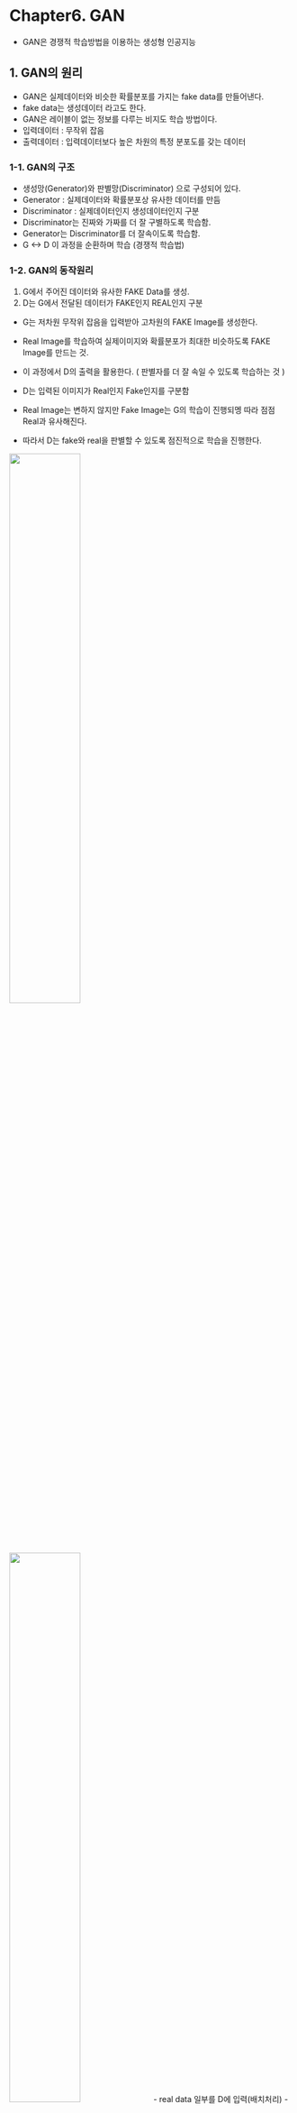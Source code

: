 # Chapter6. GAN
- GAN은 경쟁적 학습방법을 이용하는 생성형 인공지능

## 1. GAN의 원리
- GAN은 실제데이터와 비슷한 확률분포를 가지는 fake data를 만들어낸다. 
- fake data는 생성데이터 라고도 한다.
- GAN은 레이블이 없는 정보를 다루는 비지도 학습 방법이다.
- 입력데이터 : 무작위 잡음
- 출력데이터 : 입력데이터보다 높은 차원의 특정 분포도를 갖는 데이터

### 1-1. GAN의 구조
- 생성망(Generator)와 판별망(Discriminator) 으로 구성되어 있다.
- Generator : 실제데이터와 확률분포상 유사한 데이터를 만듬
- Discriminator : 실제데이터인지 생성데이터인지 구분
- Discriminator는 진짜와 가짜를 더 잘 구별하도록 학습함. 
- Generator는 Discriminator를 더 잘속이도록 학습함.
- G <-> D 이 과정을 순환하며 학습 (경쟁적 학습법)

### 1-2. GAN의 동작원리
1. G에서 주어진 데이터와 유사한 FAKE Data를 생성.
2. D는 G에서 전달된 데이터가 FAKE인지 REAL인지 구분

- G는 저차원 무작위 잡음을 입력받아 고차원의 FAKE Image를 생성한다.
- Real Image를 학습하여 실제이미지와 확률분포가 최대한 비슷하도록 FAKE Image를 만드는 것.
- 이 과정에서 D의 출력을 활용한다. ( 판별자를 더 잘 속일 수 있도록 학습하는 것 )

- D는 입력된 이미지가 Real인지 Fake인지를 구분함
- Real Image는 변하지 않지만 Fake Image는 G의 학습이 진행되멩 따라 점점 Real과 유사해진다.
- 따라서 D는 fake와 real을 판별할 수 있도록 점진적으로 학습을 진행한다.
<img src="https://user-images.githubusercontent.com/70633080/117790545-6c758380-b284-11eb-9337-51d728fd7226.png" width=50% height=50%>
<img src="https://user-images.githubusercontent.com/70633080/117790577-74cdbe80-b284-11eb-858b-7296d4eec5e7.png" width=50% height=50%>
- real data 일부를 D에 입력(배치처리)
- 미분가능한 판별함수D가 출력을 1로 하도록 학습
- 실제데이터의 확률분포와 다른 임의의 확률분포를가진 무작위 잡음을 생성
- 생성된 무작위 잡음을 미분가능함 생성함수 G에 통과시킴 
- G가 생성한 데이터를 추출
- 추출된 생성데이터를 D에 입력
- 미분가능한 판별함수D가 출력을 0으로 하도록 학습

- G학습 시 D는 학습이 되지 않도록 동결(가중치고정)하는것이 중요함.
- 최적화가 끝나고나면 이론적으로는 G의 결과와 real image를 D가 판별하지 못하게된다.
- 이를 위해서는 각 G와 D가 최적으로 구성되고 둘의 밸런스가 잘 맞아야 한다.

## 2. 확률분포 생성을 위한 완전연결계층 GAN구현
- 처음 제안된 GAN논문에 게재된 예제를 구현해본다. 
- 이 예제는 GAN으로 정규분포를 생성한다.
- 생성에 사용하는 무작위 잡음벡터 Z는 균등분포확률신호인데 출력은 정규분포확률신호이다.
### 2-1. 패키지 임포드
```
import numpy as np
import matplotlib.pyplot as plt

from keras import models
from keras.layers import Dense, Conv1D, Reshape, Flatten, Lambda
from keras.optimizers import Adam
from keras import backend as K
```
### 2-2. Data 생성
- 데이터를 생성하는 클래스
```
class Data:
  def __init__(self,mu,sigma,ni_D):
    self.real_sample=lambda n_batch: np.random.normal(mu,sigma,(n_batch,ni_D))
    self.in_sample=lambda n_batch : np.random.rand(n_batch,ni_D)
```
- GAN에는 2가지 데이터가 필요하다.
1. GAN으로 흉내내고자 하는 실제데이터
2. 실제데이터와 통계적 특성이 다른 무작위잡음 데이터
- 이 둘을 만들기 위해서는 확률변수를 생성하는 함수가 필요하다.
- 정규분포 확률변수는 numpy아래의 random.normal()함수로 생성. 이를 lambda로 만들어 반환.
- 이를 통해 추후 원하는 수만큼 확률변수를 만들 수 있다.
- argument 확률은 random.rand()를 사용해 연속균등분포로 지정한다.

### 2-3. 머신구현하기
- 머신은 데이터와 모델로 GAN을 학습하고 성능을 평가하는 인공신경망 전체를 총괄하는 객체이다.
- __init__() : 클래스 초기화함수
- run() : 실행 멤버함수
- run_epochs() : 에포크 단위 실행멤버함수
- train() : 학습진행멤버함수
- train_epoch(): 매순간 학습진행멤버함수
- train_D() : 판별망 학습멤버함수
- train_GD() : 학습용 생성망 학습멤버함수
- test_and_show() : 성능평가 및 그래프그리기 멤버함수
- print_stat() : 상황출력정적함수

- GAN이 임의의 통계특성을 지닌 정규분포를 생성하도록 평균값과 표준편차를 4와 1.25로 설정합니다.
```
class Machine():
  def __init__(self,n_batch=10,ni_D=100):
    data_mean=4
    data_stddev=1.25
    self.data=Data(data_mean,data_stddev,ni_D)
    self.gan=GAN(ni_D=ni_D, nh_D=50,nh_G=50)
    self.n_batch=n_batch
    self.n_iter_G=1
    self.n_iter_D=1
```
- D가 한번에 받아들일 확률변수 수 (ni_D)를 100개로 설정 
  - 잠재벡터(잡음)길이가 100이라는것.
- GAN을 구성하는 2가지 신경망인 G와D 은닉계층의 노드수를 모두 50으로 설정
- 배치단위를 설정(n_batch)
- G와D의 배치별 최적화 횟수결정(n_iter)
- G와D의 각 배치마다 에포크를 다르게 가져갈수도있다.
  - 기본은 한번배치가 수행될떄 D한번, G한번이다.
  - GAN을 처음제안한 논문에서는 배치별로 D를 G보다 더 많이 학습하면 최적화에 도움이 된다고 언급되어있다.
  - 이는 하이퍼파라미터로 설정가능(n_iter)
- 다음으로 머신클래스의 실행을 담당하는 run()를 만든다.
```
def run(self,n_repeat=30000//200, n_show=200,n_test=100):
  for ii in range(n_repeat):
    print('stage',ii,'(epoch: {})'.format(ii*n_show))
    self.run_epochs(n_show,n_test)
    plt.show()
```
- run_epochs는 호출될때마다 학습을 n_show번 수행한다.
```
def run_epochs(self,epochs,n_test):
  self.train(epochs)
  self.test_and_show(n_test)
```
- 이 함수는 epochs만큼 학습을 진행하는 함수를 호출 후
- 학습된 신경망에 내부 성능 평가 데이터를 넣어서 그 성능을 결과그래프로 보여주는 함수를 호출
- 다음으로 GAN의 학습을 진행하는 함수를 만든다.
```
def train(self,epochs):
  for epoch in range(epochs):
    self.train_each()
```
- 이 함수는 매 에폭마다 train_each()를 호출해 학습한다. 
- D가 약간 진화되면 G는 이에 맞추어 자신을 좀 더 진화시킨다. (때로는 D가 G보다 더 진화할 수도 아닐수도 있음)
- 예제에서는 D와G가 한번씩 학습되도록 하였다.
```
 def train_each(self):
  for it in range(self.n_iter_D):
    self.train_D()
  for it in range(self.n_iter_G):
    self.train_GD()
```
- train_GD는 D의 결과를 피드백받아 G를 학습시키는 과정이다.
- D와 G는 각각 n_iter만큼 학습 (예제에서는 1)
```
def train_D(self):
  gan=self.gan
  n_batch=self.n_batch
  data=self.data
  
  Real=data.real_sample(n_batch)
  Z=data.insample(n_batch)
```
- 실제데이터에서 n_batch만큼 샘플을 가져온다 (정규분포를 따르는 데이터)
- 입력샘플의 분포를 균등분포로 정함(Z) 

```
  GAN=gan.G.predict(Z)
  gan.D.trainable=True
  
  gan.D_train_on_batch(Real,Gen)
```
- 입력샘플Z를 G에 통과시켜 생성망의 출력으로 바꿔준다.
- D는 GD(학습용생성망)을 사용할때 학습이 되지않도록 막아두기 때문에 D를 훈련시킬때는 gan.D.trainable을 True로 바꾸고 진행해야한다.
- 그리고 D를 학습시킨다. 
- 다음은 GD(학습용 생성망)을 학습시키는 함수이다.
```
def train_GD(self):
  gan=self.gan
  n_batch=self.n_batch
  data=self.data
  Z=data.in_sample(n_batch)
  
  gan.D.trainable=False
  gan.GD_train_on_batch(Z)
```
- n_batch만큼의 임의의 분포입력 샘플을 만든다.(Z)
- 이 입력이 G에 들어가면 모든 D는 실제샘플로 착각하도록 GD_train_on_batch를 이용해 학습한다.
- GD를 학습할때에는 실제데이터를 다룰 필요가 없기 때문에 D보다는 코드가 단순하다.
- 다음으로 GAN의 성능을 평가하고 확률예측결과를 그래프로 그리는 멤버함수를 만든다.
```
def test_and_show(self,n_test):
  data=self.data
  Gen,Z=self.test(n_test)
  Real=data.real_sample(n_test)
  self.show_hist(Real,Gen,Z)
  Machine.print_stat(Real,Gen)
```
- 우선 무작위잡음Z를 G의 입력으로 얻은 fake data Gen을 출력한다.
- 실제이미지를 n_test만큼 가져와서 Real에 저장한다.
- print_stat : 데이터의 통계적 특성을 텍스트로 표시한다.
```
def show_hist(self,Real,Gen,Z):
  plt.hist(Real.reshape(-1),histtype='step',label='Real')
  plt.hist(Gen.reshape(-1),histtype='step',label='Generated')
  plt.hist(Z.reshape(-1),histtype='step',label='Input')
  plt.legend(loc=0)
```
- 학습진행경과에 대한 그래프를 그리는 함수이다.
- 통계적 특성을 plt.hist()를 사용해 표시
- plt.legend()는 그래프의 세 선들을 구분하는데 사용한다.
- 다음으로 G가 얼마나 실제데이터의 확률분포를 따르는 데이터를 만드는지 확인하기 위해 정적멤버함수를 만든다.
```
@staticmethod
def print_stat(Real,Gen):
  def stat(d):
    return (np.mean(d),np.std(d))
  print('mean and std of real',stat(Real))
  print('mean and std of fake',stat(Gen))
```
- 이함수는 클래스의 멤버변수나 멤버함수를 사용하지 않으므로 정적멤버함수로 지정하였다.
- stat()은 벡터의 평균과 분산을 계산한다.

### 2-4. GAN모델링
- 다음 순서로 GAN을 모델링한다.
1. 클래스초기화 __init__()
2. D구현함수 gen_D()
3. G구현함수 gen_G()
4. 학습용 생성망 make_GD()
5. D 학습함수 D_train_on_batch()
6. G 학습함수 G_train_on_batch()

- 초기화 함수
```
class GAN:
  def __init__(self,ni_D,nh_D,nh_G):
    self.ni_D=ni_D
    self.nh_D=nh_D
    self.nh_G=nh_G
    
    self.D=self.gen_D()
    self.G=self.gen_G()
    self.GD=self.make_GD()
```
- ni_D : 판별망의 입력길이
- nh_D : 판별망의 두 은닉계층의 노드 수
- nh_G : 생성망의 두 은닉계층의 노드 수

- 다음으로 판별망D를 구현하는 함수를 만든다.
- 입력 -> lambda (2 * ni_D) -> Dense(nh_D,ReLU) -> Dense(nh_D,ReLU) -> Dense(1,sigmoid) -> 출력
- 두 은닉계층과 출력계층은 모두 fc layer로 구성
```
def gen_D(self):
  ni_D=self.ni_D
  nh_D=self.nh_D
  D=models.Sequential()
  D.add(Lambda(add_decorate,output_shape=add_decorate_shape,input_shape=(ni_D,)))
```
- 입력신호를 변형하는 계층을 케라스에서 제공하는 람다클래스를 이용해 만들 수 있다.
- Lambda class는 계층의 동작을 처리하는 add_decorate()함수와 계층을 통과한 출력텐서의 모양을 입력받는다.
- 
